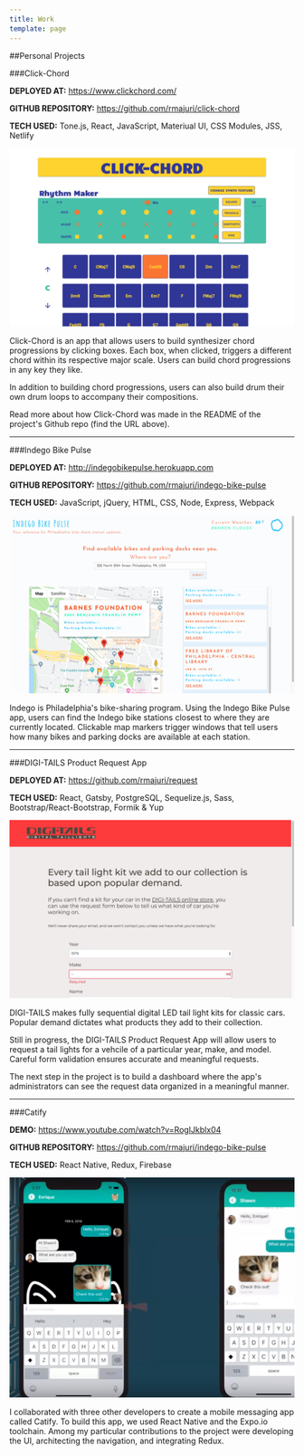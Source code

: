 ```yaml
---
title: Work
template: page
---
```


##Personal Projects

###Click-Chord

**DEPLOYED AT:** <https://www.clickchord.com/>

**GITHUB REPOSITORY:** <https://github.com/rmajuri/click-chord>

**TECH USED:** Tone.js, React, JavaScript, Materiual UI, CSS Modules, JSS, Netlify

![A screen shot of the Click-Chord app.](./click-chord.png)

Click-Chord is an app that allows users to build synthesizer chord progressions by clicking boxes. Each box, when clicked, triggers a different chord within its respective major scale. Users can build chord progressions in any key they like.

In addition to building chord progressions, users can also build drum their own drum loops to accompany their compositions.

Read more about how Click-Chord was made in the README of the project's Github repo (find the URL above).

---

###Indego Bike Pulse

**DEPLOYED AT:** <http://indegobikepulse.herokuapp.com>

**GITHUB REPOSITORY:** <https://github.com/rmajuri/indego-bike-pulse>

**TECH USED:** JavaScript, jQuery, HTML, CSS, Node, Express, Webpack

![A screen shot of the Indeo Bike Pulse App.](./indego-bike-pulse.png)

Indego is Philadelphia's bike-sharing program. Using the Indego Bike Pulse app, users can find the Indego bike stations closest to where they are currently located. Clickable map markers trigger windows that tell users how many bikes and parking docks are available at each station.

---

###DIGI-TAILS Product Request App

**DEPLOYED AT:** <https://github.com/rmajuri/request>

**TECH USED:** React, Gatsby, PostgreSQL, Sequelize.js, Sass, Bootstrap/React-Bootstrap, Formik & Yup

![A screen shot of the DIGI-TAILS Request App.](./digitails-request-app.png)

DIGI-TAILS makes fully sequential digital LED tail light kits for classic cars. Popular demand dictates what products they add to their collection.

Still in progress, the DIGI-TAILS Product Request App will allow users to request a tail lights for a vehcile of a particular year, make, and model. Careful form validation ensures accurate and meaningful requests.

The next step in the project is to build a dashboard where the app's administrators can see the request data organized in a meaningful manner.

---

###Catify

**DEMO:** <https://www.youtube.com/watch?v=RogIJkblx04>

**GITHUB REPOSITORY:** <https://github.com/rmajuri/indego-bike-pulse>

**TECH USED:** React Native, Redux, Firebase

![A screen shot of the Catify app.](./catify.png)

I collaborated with three other developers to create a mobile messaging app called Catify. To build this app, we used React Native and the Expo.io toolchain. Among my particular contributions to the project were developing the UI, architecting the navigation, and integrating Redux.
